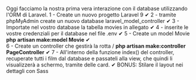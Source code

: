 Oggi facciamo la nostra prima vera interazione con il database utilizzando l'ORM di Laravel.
1 - Create un nuovo progetto Laravel 9 ✔
2 - tramite phpMyAdmin create un nuovo database laravel_model_controller ✔
3 - Importate nel vostro database la tabella movies in allegato ✔
4 - inserite le vostre credenziali per il database nel file .env ✔
5 - Create un model Movie **php artisan make:model Movie** ✔  
6 - Create un controller che gestirà la rotta / **php artisan make:controller PageController** ✔
7 - All'interno della funzione index() del controller, recuperate tutti i film dal database e passateli alla view, che quindi li visualizzerà a schermo, tramite delle card. ✔
BONUS:
Stilare il layout nei dettagli con Sass
